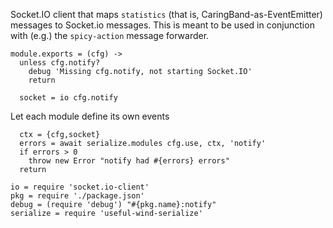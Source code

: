 Socket.IO client that maps `statistics` (that is, CaringBand-as-EventEmitter) messages to Socket.io messages.
This is meant to be used in conjunction with (e.g.) the `spicy-action` message forwarder.

    module.exports = (cfg) ->
      unless cfg.notify?
        debug 'Missing cfg.notify, not starting Socket.IO'
        return

      socket = io cfg.notify

Let each module define its own events

      ctx = {cfg,socket}
      errors = await serialize.modules cfg.use, ctx, 'notify'
      if errors > 0
        throw new Error "notify had #{errors} errors"
      return

    io = require 'socket.io-client'
    pkg = require './package.json'
    debug = (require 'debug') "#{pkg.name}:notify"
    serialize = require 'useful-wind-serialize'
